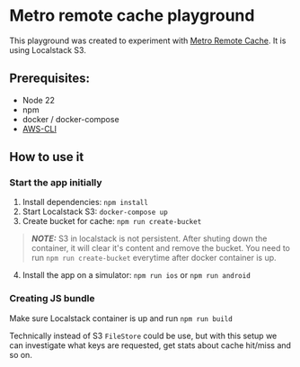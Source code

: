 # Metro remote cache playground

This playground was created to experiment with [Metro Remote Cache](https://metrobundler.dev/docs/caching/). It is using Localstack S3.

## Prerequisites:
- Node 22
- npm
- docker / docker-compose
- [AWS-CLI](https://aws.amazon.com/cli/)

## How to use it

### Start the app initially
1. Install dependencies: `npm install`
2. Start Localstack S3: `docker-compose up`
3. Create bucket for cache: `npm run create-bucket`
> **_NOTE:_**  S3 in localstack is not persistent. After shuting down the container, it will clear it's content and remove the bucket. You need to run `npm run create-bucket` everytime after docker container is up.

4. Install the app on a simulator: `npm run ios` or `npm run android`


### Creating JS bundle

Make sure Localstack container is up and run `npm run build`


Technically instead of S3 `FileStore` could be use, but with this setup we can investigate what keys are requested, get stats about cache hit/miss and so on.
